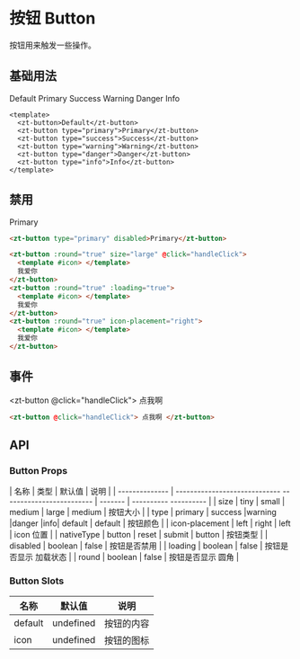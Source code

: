 # 按钮 Button

按钮⽤来触发⼀些操作。

## 基础⽤法

<script setup lang="ts">
import { BatteryDead,BatteryFullSharp,Heart }
from '@vicons/ionicons5'
const handleClick = () =>{
 alert('1')
}
</script>

<zt-button>Default</zt-button>
<zt-button type="primary">Primary</zt-button>
<zt-button type="success">Success</zt-button>
<zt-button type="warning">Warning</zt-button>
<zt-button type="danger">Danger</zt-button>
<zt-button type="info">Info</zt-button>

```vue
<template>
  <zt-button>Default</zt-button>
  <zt-button type="primary">Primary</zt-button>
  <zt-button type="success">Success</zt-button>
  <zt-button type="warning">Warning</zt-button>
  <zt-button type="danger">Danger</zt-button>
  <zt-button type="info">Info</zt-button>
</template>
```

## 禁⽤

<zt-button type="primary"
disabled>Primary</zt-button>

```html
<zt-button type="primary" disabled>Primary</zt-button>
```

```html
<zt-button :round="true" size="large" @click="handleClick">
  <template #icon> </template>
  我爱你
</zt-button>
<zt-button :round="true" :loading="true">
  <template #icon> </template>
  我爱你
</zt-button>
<zt-button :round="true" icon-placement="right">
  <template #icon> </template>
  我爱你
</zt-button>
```

## 事件

<zt-button @click="handleClick">
点我啊
</zt-button>

```html
<zt-button @click="handleClick"> 点我啊 </zt-button>
```

## API

### Button Props

| 名称 | 类型
| 默认值 | 说明
|
| -------------- | -----------------------------
------------------------- | ------- | ----------
---------- |
| size | tiny \| small \| medium \|
large | medium | 按钮⼤⼩
|
| type | primary \| success \|warning
\|danger \|info\| default | default | 按钮颜⾊
|
| icon-placement | left \| right
| left | icon 位置
|
| nativeType | button \| reset \| submit
| button | 按钮类型
|
| disabled | boolean
| false | 按钮是否禁⽤
|
| loading | boolean
| false | 按钮是否显示
加载状态 |
| round | boolean
| false | 按钮是否显示
圆⻆ |

### Button Slots

| 名称    | 默认值    | 说明       |
| ------- | --------- | ---------- |
| default | undefined | 按钮的内容 |
| icon    | undefined | 按钮的图标 |
